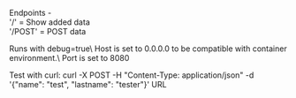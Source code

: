 Endpoints -\
'/' = Show added data\
'/POST' = POST data

Runs with debug=true\ 
Host is set to 0.0.0.0 to be compatible with container environment.\ 
Port is set to 8080

Test with curl: curl -X POST -H "Content-Type: application/json" -d '{"name": "test", "lastname": "tester"}' URL
